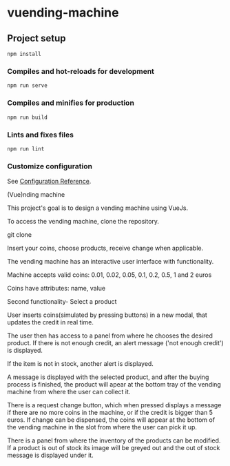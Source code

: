 # vuending-machine

## Project setup
```
npm install
```

### Compiles and hot-reloads for development
```
npm run serve
```

### Compiles and minifies for production
```
npm run build
```

### Lints and fixes files
```
npm run lint
```

### Customize configuration
See [Configuration Reference](https://cli.vuejs.org/config/).


(Vue)nding machine

This project's goal is to design a vending machine using VueJs.


To access the vending machine, clone the repository.

git clone 


Insert your coins, choose products, receive change when applicable. 

The vending machine has an interactive user interface with functionality.


Machine accepts valid coins: 0.01, 0.02, 0.05, 0.1, 0.2, 0.5, 1 and 2 euros


Coins have attributes: name, value
		

Second functionality- Select a product

User inserts coins(simulated by pressing buttons) in a new modal, that updates the credit in real time.

The user then has access to a panel from where he chooses the desired product. If there is not enough credit, an alert message ('not enough credit') is displayed.

If the item is not in stock, another alert is displayed. 

A message is displayed with the selected product, and after the buying process is finished, the product will apear at the bottom tray of the vending machine from where the user can collect it.

There is a request change button, which when pressed displays a message if there are no more coins in the machine, or if the credit is bigger than 5 euros.
If change can be dispensed, the coins will appear at the bottom of the vending machine in the slot from where the user can pick it up.

There is a panel from where the inventory of the products can be modified. If a product is out of stock its image will be greyed out and the out of stock message is displayed under it.



    